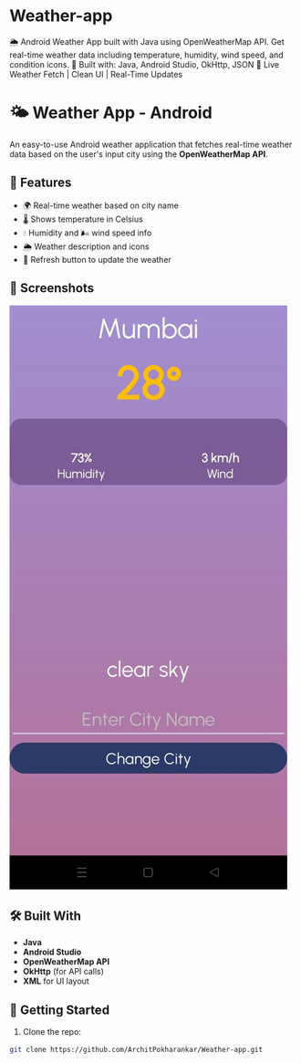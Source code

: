 # Weather-app
🌦️ Android Weather App built with Java using OpenWeatherMap API. Get real-time weather data including temperature, humidity, wind speed, and condition icons. 📱 Built with: Java, Android Studio, OkHttp, JSON 🔗 Live Weather Fetch | Clean UI | Real-Time Updates

# 🌤️ Weather App - Android

An easy-to-use Android weather application that fetches real-time weather data based on the user's input city using the **OpenWeatherMap API**.

## 📱 Features

- 🌍 Real-time weather based on city name
- 🌡️ Shows temperature in Celsius
- 💧 Humidity and 🌬️ wind speed info
- 🌦️ Weather description and icons
- 🔄 Refresh button to update the weather

## 📸 Screenshots
![Weather App Screenshot](https://github.com/ArchitPokharankar/Weather-app/blob/main/Weather.jpeg?raw=true)


## 🛠️ Built With

- **Java**
- **Android Studio**
- **OpenWeatherMap API**
- **OkHttp** (for API calls)
- **XML** for UI layout

## 🚀 Getting Started

1. Clone the repo:

```bash
git clone https://github.com/ArchitPokharankar/Weather-app.git


